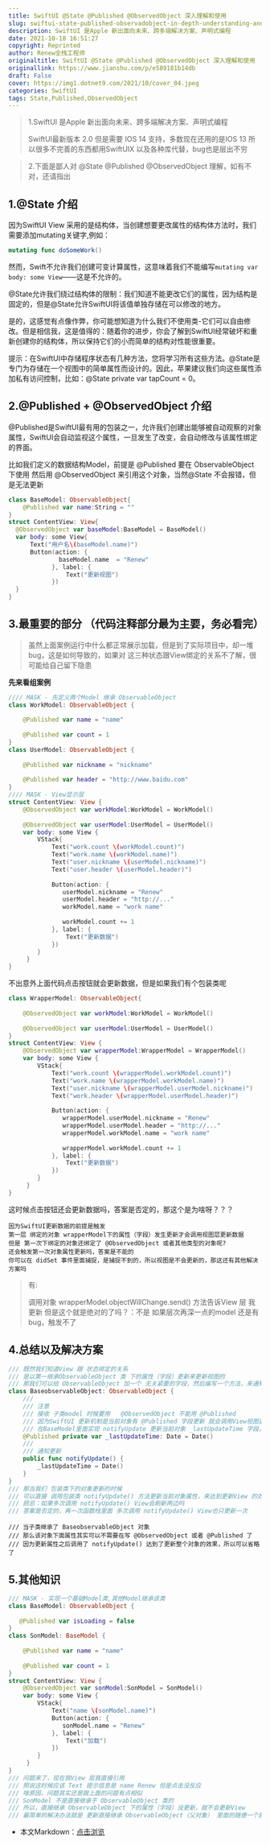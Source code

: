 ```yaml
---
title: SwiftUI @State @Published @ObservedObject 深入理解和使用
slug: swiftui-state-published-observadobject-in-depth-understanding-and-use
description: SwiftUI 是Apple 新出面向未来、跨多端解决方案、声明式编程
date: 2021-10-18 16:51:27
copyright: Reprinted
author: Renew全栈工程师
originaltitle: SwiftUI @State @Published @ObservedObject 深入理解和使用
originallink: https://www.jianshu.com/p/e589181b14db
draft: False
cover: https://img1.dotnet9.com/2021/10/cover_04.jpeg
categories: SwiftUI
tags: State,Published,ObservedObject
---
```


>1.SwiftUI 是Apple 新出面向未来、跨多端解决方案、声明式编程
>
>SwiftUI最新版本 2.0 但是需要 IOS 14 支持，多数现在还用的是IOS 13 所以很多不完善的东西都用SwiftUIX 以及各种库代替，bug也是层出不穷

>2.下面是鄙人对 @State @Published @ObservedObject 理解，如有不对，还请指出


## 1.@State 介绍

因为SwiftUI View 采用的是结构体，当创建想要更改属性的结构体方法时，我们需要添加mutating关键字,例如：

```Swift
mutating func doSomeWork()
```

然而，Swift不允许我们创建可变计算属性，这意味着我们不能编写`mutating var body: some View`——这是不允许的。

@State允许我们绕过结构体的限制：我们知道不能更改它们的属性，因为结构是固定的，但是@State允许SwiftUI将该值单独存储在可以修改的地方。

是的，这感觉有点像作弊，你可能想知道为什么我们不使用类-它们可以自由修改。但是相信我，这是值得的：随着你的进步，你会了解到SwiftUI经常破坏和重新创建你的结构体，所以保持它们的小而简单的结构对性能很重要。

提示：在SwiftUI中存储程序状态有几种方法，您将学习所有这些方法。@State是专门为存储在一个视图中的简单属性而设计的。因此，苹果建议我们向这些属性添加私有访问控制，比如：@State private var tapCount = 0。

## 2.@Published + @ObservedObject 介绍

@Published是SwiftUI最有用的包装之一，允许我们创建出能够被自动观察的对象属性，SwiftUI会自动监视这个属性，一旦发生了改变，会自动修改与该属性绑定的界面。

比如我们定义的数据结构Model，前提是 @Published 要在 ObservableObject 下使用
然后用 @ObservedObject 来引用这个对象，当然@State 不会报错，但是无法更新

```Swift
class BaseModel: ObservableObject{
    @Published var name:String = ""
}
struct ContentView: View{
  @ObservedObject var baseModel:BaseModel = BaseModel()
  var body: some View{
      Text("用户名\(baseModel.name)")
      Button(action: {
              baseModel.name  = "Renew"
            }, label: {
                Text("更新视图")
            })
  }
}
```

## 3.最重要的部分 （代码注释部分最为主要，务必看完）

>虽然上面案例运行中什么都正常展示加载，但是到了实际项目中，却一堆bug，这是如何导致的，如果对 这三种状态跟View绑定的关系不了解，很可能给自己留下隐患

**先来看组案例**

```Swift
//// MASK - 先定义两个Model 继承 ObservableObject 
class WorkModel: ObservableObject {
    
    @Published var name = "name"
    
    @Published var count = 1
}
class UserModel: ObservableObject {
    
    @Published var nickname = "nickname"
    
    @Published var header = "http://www.baidu.com"
}
//// MASK - View显示层
struct ContentView: View {
    @ObservedObject var workModel:WorkModel = WorkModel()
        
    @ObservedObject var userModel:UserModel = UserModel()
    var body: some View {
        VStack{
            Text("work.count \(workModel.count)")
            Text("work.name \(workModel.name)")
            Text("user.nickname \(userModel.nickname)")
            Text("user.header \(userModel.header)")
            
            Button(action: {
               userModel.nickname = "Renew"
               userModel.header = "http://..."
               workModel.name = "work name"
                
               workModel.count += 1
            }, label: {
                Text("更新数据")
            })
        }
     }
}
```

不出意外上面代码点击按钮就会更新数据，但是如果我们有个包装类呢

```Swift
class WrapperModel: ObservableObject{
    
    @ObservedObject var workModel:WorkModel = WorkModel()
        
    @ObservedObject var userModel:UserModel = UserModel()
}
struct ContentView: View {
    @ObservedObject var wrapperModel:WrapperModel = WrapperModel()
    var body: some View {
        VStack{
            Text("work.count \(wrapperModel.workModel.count)")
            Text("work.name \(wrapperModel.workModel.name)")
            Text("user.nickname \(wrapperModel.userModel.nickname)")
            Text("work.header \(wrapperModel.userModel.header)")
            
            Button(action: {
               wrapperModel.userModel.nickname = "Renew"
               wrapperModel.userModel.header = "http://..."
               wrapperModel.workModel.name = "work name"
                
               wrapperModel.workModel.count += 1
            }, label: {
                Text("更新数据")
            })
        }
     }
}
```

这时候点击按钮还会更新数据吗，答案是否定的，那这个是为啥呀？？？

```shell
因为SwiftUI更新数据的前提是触发 
第一层 绑定的对象 wrapperModel下的属性（字段）发生更新才会调用视图层更新数据
但是 第一次下绑定的对象还绑定了 @ObservedObject 或者其他类型的对象呢?
还会触发第一次对象属性更新吗，答案是不能的
你可以在 didSet 事件里面捕捉，是捕捉不到的，所以视图是不会更新的，那这还有其他解决方案吗
```

>有:
>
>调用对象 wrapperModel.objectWillChange.send() 方法告诉View 层 我更新
但是这个就是绝对的了吗？：不是 如果层次再深一点的model 还是有bug，触发不了

## 4.总结以及解决方案

```Swift
/// 既然我们知道View 跟 状态绑定的关系
/// 是以第一继承ObservableObject 类 下的属性（字段）更新来更新视图的
/// 那我们可以给 ObservableObject 加一个 无关紧要的字段，然后编写一个方法，来通知更新
class BaseobservableObject: ObservableObject {
    ///
    /// 注意
    /// 接收 子类model 时候要用   @ObservedObject 不能用 @Published
    /// 因为SwiftUI 更新机制是当前对象有 @Published 字段更新 就会调用View视图进行更新
    /// 在BaseModel里面实现 notifyUpdate 更新当前对象 _lastUpdateTime 字段，实现自身全部字段更新
    @Published private var _lastUpdateTime: Date = Date()
    ///
    /// 通知更新
    public func notifyUpdate() {
        _lastUpdateTime = Date()
    }
}
/// 那当我们 包装类下的对象更新的时候
/// 可以直接 调用包装类 notifyUpdate() 方法更新当前对象属性，来达到更新View 的效果
/// 顾忌：如果多次调用 notifyUpdate() View会刷新两边吗
/// 答案是否定的，再一次函数栈里面 多次调用 notifyUpdate() View也只更新一次
```

```shell
/// 当子类继承了 BaseobservableObject 对象
/// 那么该对象下面属性其实可以不需要在写 @ObservedObject 或者 @Published 了
/// 因为更新属性之后调用了 notifyUpdate() 达到了更新整个对象的效果，所以可以省略了
```

## 5.其他知识

```Swift
/// MASK - 实现一个基础Model类,其他Model继承该类
class BaseModel: ObservableObject {
    
   @Published var isLoading = false
}
class SonModel: BaseModel {
    
    @Published var name = "name"
    
    @Published var count = 1
}
struct ContentView: View {
    @ObservedObject var sonModel:SonModel = SonModel()
    var body: some View {
        VStack{
            Text("name \(sonModel.name)")
            Button(action: {
               sonModel.name = "Renew"
            }, label: {
                Text("加载")
            })
        }
     }
}
/// 问题来了，现在我View 层我直接引用 
/// 照说这时候应该 Text 提示信息是 name Renew 但是点击没反应
/// 啥原因，问题其实还是跟上面的问题有点相似
/// SonModel 不是直接继承于 ObservableObject 类的
/// 所以，直接继承 ObservableObject 下的属性（字段）没更新，就不会更新View
/// 最简单的解决办法就是 更新直接继承 ObservableObject（父对象） 里面的随便一个属性
```

- 本文Markdown：[点击浏览](https://github.com/dotnet9/Assets.Dotnet9/blob/main/2021/10/2021-10-18_02.md)